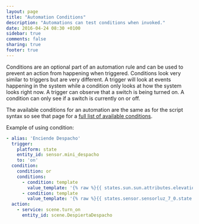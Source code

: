 ```yaml
---
layout: page
title: "Automation Conditions"
description: "Automations can test conditions when invoked."
date: 2016-04-24 08:30 +0100
sidebar: true
comments: false
sharing: true
footer: true
---
```


Conditions are an optional part of an automation rule and can be used to prevent an action from happening when triggered. Conditions look very similar to triggers but are very different. A trigger will look at events happening in the system while a condition only looks at how the system looks right now. A trigger can observe that a switch is being turned on. A condition can only see if a switch is currently on or off.

The available conditions for an automation are the same as for the script syntax so see that page for a [full list of available conditions][script-condition].

Example of using condition:

```yaml
- alias: 'Enciende Despacho'
  trigger:
    platform: state
    entity_id: sensor.mini_despacho
    to: 'on'
  condition:
    condition: or
    conditions:
      - condition: template
        value_template: '{% raw %}{{ states.sun.sun.attributes.elevation < 4 }}{% endraw %}'
      - condition: template
        value_template: '{% raw %}{{ states.sensor.sensorluz_7_0.state < 10 }}{% endraw %}'
  action:
    - service: scene.turn_on
      entity_id: scene.DespiertaDespacho
```

[script-condition]: /getting-started/scripts-conditions/
